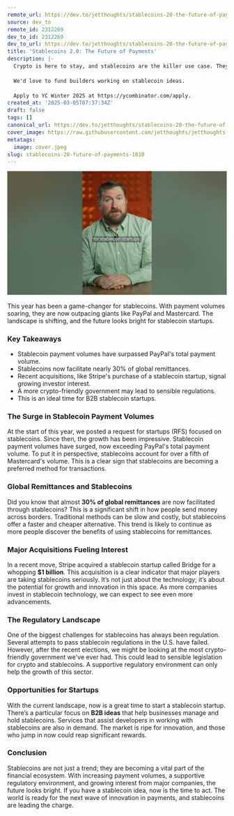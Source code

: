 ```yaml
---
remote_url: https://dev.to/jetthoughts/stablecoins-20-the-future-of-payments-3dag
source: dev_to
remote_id: 2312269
dev_to_id: 2312269
dev_to_url: https://dev.to/jetthoughts/stablecoins-20-the-future-of-payments-3dag
title: 'Stablecoins 2.0: The Future of Payments'
description: |-
  Crypto is here to stay, and stablecoins are the killer use case. They're now a real threat to the legacy payment networks and growth will only accelerate with a better regulatory environment coming.

  We'd love to fund builders working on stablecoin ideas.

  Apply to YC Winter 2025 at https://ycombinator.com/apply.
created_at: '2025-03-05T07:37:34Z'
draft: false
tags: []
canonical_url: https://dev.to/jetthoughts/stablecoins-20-the-future-of-payments-3dag
cover_image: https://raw.githubusercontent.com/jetthoughts/jetthoughts.github.io/master/content/blog/stablecoins-20-future-of-payments-1810/cover.jpeg
metatags:
  image: cover.jpeg
slug: stablecoins-20-future-of-payments-1810
---
```

[![Stablecoins 2.0: The Future of Payments](file_0.jpg)](https://www.youtube.com/watch?v=woAM_PbnCak)

This year has been a game-changer for stablecoins. With payment volumes soaring, they are now outpacing giants like PayPal and Mastercard. The landscape is shifting, and the future looks bright for stablecoin startups.

### Key Takeaways

*   Stablecoin payment volumes have surpassed PayPal's total payment volume.
*   Stablecoins now facilitate nearly 30% of global remittances.
*   Recent acquisitions, like Stripe's purchase of a stablecoin startup, signal growing investor interest.
*   A more crypto-friendly government may lead to sensible regulations.
*   This is an ideal time for B2B stablecoin startups.

### The Surge in Stablecoin Payment Volumes

At the start of this year, we posted a request for startups (RFS) focused on stablecoins. Since then, the growth has been impressive. Stablecoin payment volumes have surged, now exceeding PayPal's total payment volume. To put it in perspective, stablecoins account for over a fifth of Mastercard's volume. This is a clear sign that stablecoins are becoming a preferred method for transactions.

### Global Remittances and Stablecoins

Did you know that almost **30% of global remittances** are now facilitated through stablecoins? This is a significant shift in how people send money across borders. Traditional methods can be slow and costly, but stablecoins offer a faster and cheaper alternative. This trend is likely to continue as more people discover the benefits of using stablecoins for remittances.

### Major Acquisitions Fueling Interest

In a recent move, Stripe acquired a stablecoin startup called Bridge for a whopping **$1 billion**. This acquisition is a clear indicator that major players are taking stablecoins seriously. It’s not just about the technology; it’s about the potential for growth and innovation in this space. As more companies invest in stablecoin technology, we can expect to see even more advancements.

### The Regulatory Landscape

One of the biggest challenges for stablecoins has always been regulation. Several attempts to pass stablecoin regulations in the U.S. have failed. However, after the recent elections, we might be looking at the most crypto-friendly government we've ever had. This could lead to sensible legislation for crypto and stablecoins. A supportive regulatory environment can only help the growth of this sector.

### Opportunities for Startups

With the current landscape, now is a great time to start a stablecoin startup. There’s a particular focus on **B2B ideas** that help businesses manage and hold stablecoins. Services that assist developers in working with stablecoins are also in demand. The market is ripe for innovation, and those who jump in now could reap significant rewards.

### Conclusion

Stablecoins are not just a trend; they are becoming a vital part of the financial ecosystem. With increasing payment volumes, a supportive regulatory environment, and growing interest from major companies, the future looks bright. If you have a stablecoin idea, now is the time to act. The world is ready for the next wave of innovation in payments, and stablecoins are leading the charge.
